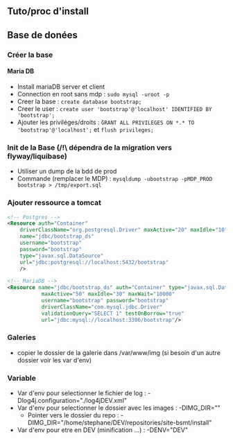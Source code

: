 ## Tuto/proc d'install

## Base de donées

### Créer la base 

#### Maria DB

* Install mariaDB server et client
* Connection en root sans mdp : `sudo mysql -uroot -p`
* Creer la base : `create database bootstrap;`
* Creer le user : `create user 'bootstrap'@'localhost' IDENTIFIED BY 'bootstrap';`
* Ajouter les priviléges/droits : ̀`GRANT ALL PRIVILEGES ON *.* TO 'bootstrap'@'localhost';` et `flush privileges;`

### Init de la Base (/!\ dépendra de la migration vers flyway/liquibase)

* Utiliser un dump de la bdd de prod  
* Commande (remplacer le MDP) : `mysqldump -ubootstrap -pMDP_PROD bootstrap > /tmp/export.sql`

### Ajouter ressource a tomcat

```` xml
<!-- Postgres -->
<Resource auth="Container" 
	driverClassName="org.postgresql.Driver" maxActive="20" maxIdle="10" maxWait="-1" 
	name="jdbc/bootstrap_ds" 
	username="bootstrap"
	password="bootstrap" 
	type="javax.sql.DataSource" 
	url="jdbc:postgresql://localhost:5432/bootstrap" 
	/>

<!-- MariaDB -->
<Resource name="jdbc/bootstrap_ds" auth="Container" type="javax.sql.DataSource"
           maxActive="50" maxIdle="30" maxWait="10000"
           username="bootstrap" password="bootstrap" 
           driverClassName="com.mysql.jdbc.Driver"
           validationQuery="SELECT 1" testOnBorrow="true"
           url="jdbc:mysql://localhost:3306/bootstrap"/>
````

### Galeries

* copier le dossier de la galerie dans /var/www/img (si besoin d'un autre dossier voir les var d'env)	

### Variable

* Var d'env pour selectionner le fichier de log : -Dlog4j.configuration="./log4jDEV.xml"
* Var d'env pour selectionner le dossier avec les images : -DIMG_DIR="" 
	*  Pointer vers le dossier du repo : -DIMG_DIR="/home/stephane/DEV/repositories/site-bsmt/install"
* Var d'env pour etre en DEV (minification ...) : -DENV="DEV" 		 		